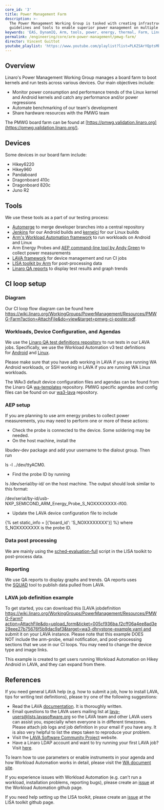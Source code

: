 ```yaml
---
core_id: '3'
title: Power Management Farm
description: >-
  The Power Management Working Group is tasked with creating infrastructure,
  guidelines and tools to enable superior power management on multiple Arm SoCs.
keywords: 'EAS, DynamIQ, Arm, tools, power, energy, thermal, Farm, Linux Kernel'
permalink: /engineering/core/arm-power-management/pmwg-farm/
director: Vincent Guittot
youtube_playlist: 'https://www.youtube.com/playlist?list=PLKZSArYQptsMbk293t64TnZmxzLp-bRib'
---
```

## Overview

Linaro's Power Management Working Group manages a board farm to boot kernels and run tests across various devices. Our main objectives include:

- Monitor power consumption and performance trends of the Linux kernel and Android kernels and catch any performance and/or power regressions
- Automate benchmarking of our team's development
- Share hardware resources with the PMWG team

The PMWG board farm can be found at [https://pmwg.validation.linaro.org](https://pmwg.validation.linaro.org/).

## Devices

Some devices in our board farm include:

- Hikey6220
- Hikey960
- Pandaboard
- Dragonboard 410c
- Dragonboard 820c
- Juno R2

## Tools

We use these tools as a part of our testing process:

- [Automerge](https://git.linaro.org/power/automerge.git) to merge developer branches into a central repository 
- [Jenkins](https://ci.linaro.org/) for our Android builds and [kernelci](https://kernelci.org/) for our Linux builds 
- [Arm's Workload Automation framework](https://github.com/arm-software/workload-automation) to run workloads on Android and Linux 
- Arm Energy Probes and [AEP command-line tool by Andy Green](https://git.linaro.org/tools/arm-probe.git) to collect power measurements 
- [LAVA framework](https://validation.linaro.org/) for device management and run CI jobs 
- [LISA toolkit by Arm](https://github.com/arm-software/lisa) for post-processing data 
- [Linaro QA reports](https://qa-reports.linaro.org/) to display test results and graph trends 

## CI loop setup

### Diagram

Our CI loop flow diagram can be found here https://wiki.linaro.org/WorkingGroups/PowerManagement/Resources/PMWG-Farm?action=AttachFile&do=view&target=pmwg-ci-poster.pdf.

### Workloads, Device Configuration, and Agendas

We use the [Linaro QA test definitions repository](https://git.linaro.org/qa/test-definitions.git) to run tests in our LAVA jobs. Specifically, we use the Workload Automation v3 test definitions for [Android](https://git.linaro.org/qa/test-definitions.git/tree/automated/android/workload-automation3/workload-automation.yaml) and [Linux](https://git.linaro.org/qa/test-definitions.git/tree/automated/linux/workload-automation3/workload-automation.yaml).

Please make sure that you have adb working in LAVA if you are running WA Android workloads, or SSH working in LAVA if you are running WA Linux workloads.

The WAv3 default device configuration files and agendas can be found from the Linaro QA [wa-templates](https://git.linaro.org/qa/wa-templates.git) repository. PMWG specific agendas and config files can be found on our [wa3-lava](https://git.linaro.org/power/wa3-lava.git) repository.

### AEP setup

If you are planning to use arm energy probes to collect power measurements, you may need to perform one or more of these actions:

- Check the probe is connected to the device. Some soldering may be needed.
- On the host machine, install the 

libudev-dev package and add your username to the dialout group. Then run 

ls -l ../dev/ttyACM0. 
- Find the probe ID by running 

ls /dev/serial/by-id/ on the host machine. The output should look similar to this format: 

/dev/serial/by-id/usb-NXP_SEMICOND_ARM_Energy_Probe_S_NOXXXXXXXX-if00. 
- Update the LAVA device configuration file to include 

{% set static_info = [{'board_id': 'S_NOXXXXXXXX'}] %} where S_NOXXXXXXXX is the probe ID. 

### Data post processing

We are mainly using the [sched-evaluation-full](https://github.com/ARM-software/lisa/blob/master/ipynb/wltests/sched-evaluation-full.ipynb) script in the LISA toolkit to post-process data.

### Reporting

We use QA reports to display graphs and trends. QA reports uses the [SQUAD](https://github.com/linaro/squad) tool to publish data pulled from LAVA.

### LAVA job definition example

To get started, you can download this [LAVA jobdefinition https://wiki.linaro.org/WorkingGroups/PowerManagement/Resources/PMWG-Farm?action=AttachFile&do=upload_form&ticket=005cf936ba.f2cff06a4ee8ad3e29eee27b75676f5b9dac9af3&target=wa3-dhrystone-example.yaml and submit it on your LAVA instance. Please note that this example DOES NOT include the arm-probe, email notification, and post-processing sections that we use in our CI loops. You may need to change the device type and image links.

This example is created to get users running Workload Automation on Hikey Android in LAVA, and they can expand from there.

## References

If you need general LAVA help (e.g. how to submit a job, how to install LAVA, tips for writing test definitions), please try one of the following suggestions:

- Read the LAVA [documentation](https://validation.linaro.org/static/docs/v2/). It is thoroughly written. 
- Email questions to the LAVA users mailing list at [lava-users@lists.lavasoftware.org](mailto:lava-users@lists.lavasoftware.org) so the LAVA team and other LAVA users can assist you, especially when everyone is in different timezones. Please attach job logs and job definition in your email if you have any. It is also very helpful to list the steps taken to reproduce your problem. 
- Visit the [LAVA Software Community Project](https://www.lavasoftware.org/) website. 
- Have a Linaro LDAP account and want to try running your first LAVA job? Visit [here](https://validation.linaro.org/static/docs/v2/first_steps.html#linaro-lab-users). 

To learn how to use parameters or enable instruments in your agenda and how Workload Automation works in detail, please visit the [WA document site](https://workload-automation.readthedocs.io/en/latest/).

If you experience issues with Workload Automation (e.g. can't run a workload, installation problems, reporting bugs), please create an [issue](https://github.com/arm-software/workload-automation/issues) at the Workload Automation github page.

If you need help setting up the LISA toolkit, please create an [issue](https://github.com/ARM-software/lisa/issues) at the LISA toolkit github page.